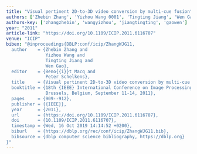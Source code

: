 ```yaml
---
title: "Visual pertinent 2D-to-3D video conversion by multi-cue fusion"
authors: ['Zhebin Zhang', 'Yizhou Wang 0001', 'Tingting Jiang', 'Wen Gao 0001']
authors-key: ['zhangzhebin', 'wangyizhou', 'jiangtingting', 'gaowen']
year: "2011"
article-link: "https://doi.org/10.1109/ICIP.2011.6116707"
venue: "ICIP"
bibex: "@inproceedings{DBLP:conf/icip/ZhangWJG11,
  author    = {Zhebin Zhang and
               Yizhou Wang and
               Tingting Jiang and
               Wen Gao},
  editor    = {Beno{{i}}t Macq and
               Peter Schelkens},
  title     = {Visual pertinent 2D-to-3D video conversion by multi-cue fusion},
  booktitle = {18th {IEEE} International Conference on Image Processing, {ICIP} 2011,
               Brussels, Belgium, September 11-14, 2011},
  pages     = {909--912},
  publisher = {{IEEE}},
  year      = {2011},
  url       = {https://doi.org/10.1109/ICIP.2011.6116707},
  doi       = {10.1109/ICIP.2011.6116707},
  timestamp = {Wed, 16 Oct 2019 14:14:52 +0200},
  biburl    = {https://dblp.org/rec/conf/icip/ZhangWJG11.bib},
  bibsource = {dblp computer science bibliography, https://dblp.org}
}"
---
```

